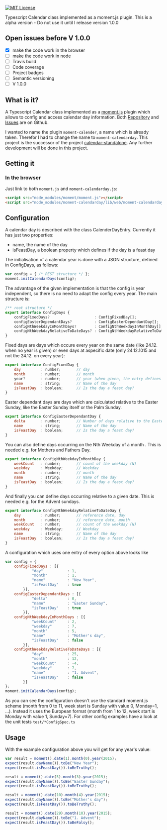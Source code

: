 [![MIT License][license-image]][license-url] 

Typescript Calendar class implemented as a moment.js plugin.
This is a alpha version - Do not use it until I release version 1.0.0   

## Open issues before V 1.0.0
- [x] make the code work in the browser
- [ ] make the code work in node
- [ ] Travis build
- [ ] Code coverage
- [ ] Project badges
- [ ] Semantic versioning
- [ ] V 1.0.0

## What is it?
A Typescript Calendar class implemented as a [moment.js](https://www.npmjs.com/package/moment)
plugin which allows to config and access calendar day information. Both
[Repository](https://github.com/ChrLipp/moment-calendarday) and
[Issues](https://github.com/ChrLipp/moment-calendarday/issues) are on Github.

I wanted to name the plugin `moment-calender`, a name which is already taken.
Therefor I had to change the name to `moment-calendarday`. This project is the successor of
the project [calendar-standalone](https://github.com/ChrLipp/calendar-standalone).
Any further development will be done in this project. 

## Getting it
### In the browser
Just link to both `moment.js` and `moment-calendarday.js`:

```html
<script src="node_modules/moment/moment.js"></script>
<script src="node_modules/moment-calendarday/lib/web/moment-calendarday.js"></script>
```

## Configuration
A calendar day is described with the class CalenderDayEntry.
Currently it has just two properties:

- name, the name of the day
- isFeastDay, a boolean property which defines if the day is a feast day

The initialisation of a calendar year is done with a JSON structure, defined in ConfigDays,
as follows:

```javascript
var config = { /* REST structure */ };
moment.initCalendarDays(config);
```

The advantage of the given implementation is that the config is year independent, so there is no
need to adapt the config every year. The main structure is:

```javascript
/** root structure */
export interface ConfigDays {
	configFixedDays?                    : ConfigFixedDay[];
	configEasterDependantDays?          : ConfigEasterDependantDay[];
	configNthWeekdayInMonthDays?        : ConfigNthWeekdayInMonthDay[];
	configNthWeekdayRelativeToDateDays? : ConfigNthWeekdayRelativeToDateDay[];
}
```

Fixed days are days which occure every year on the same date (like 24.12. when no year is given)
or even days at aspecific date (only 24.12.1015 and not the 24.12. on every year):

```javascript
export interface ConfigFixedDay {
	day         : number;       // day
	month       : number;       // month
	year?       : number;       // year (when given, the entry defines a concrete date)
	name        : string;       // Name of the day
	isFeastDay  : boolean;      // Is the day a feast day?
}
```

Easter dependant days are days which are calculated relative to the Easter Sunday,
like the Easter Sunday itself or the Palm Sunday. 

```javascript
export interface ConfigEasterDependantDay {
	delta       : number;       // Number of days relative to the Easter Sunday
	name        : string;       // Name of the day
	isFeastDay  : boolean;      // Is the day a feast day?
}
```

You can also define days occurring on the Nth Weekday of a month . This is needed e.g. for
Mothers and Fathers Day.

```javascript
export interface ConfigNthWeekdayInMonthDay {
	weekCount   : number;       // count of the weekday (N)
	weekday     : Weekday;      // Weekday
	month       : number;       // month
	name        : string;       // Name of the day
	isFeastDay  : boolean;      // Is the day a feast day?
}
```

And finally you can define days occurring relative to a given date. This is needed e.g. for
the Advent sundays.
	
```javascript
export interface ConfigNthWeekdayRelativeToDateDay {
	day         : number;       // reference date, day
	month       : number;       // reference date, month
	weekCount   : number;       // count of the weekday (N)
	weekday     : Weekday;      // Weekday
	name        : string;       // Name of the day
	isFeastDay  : boolean;      // Is the day a feast day?
}
```

A configuration which uses one entry of every option above looks like

```javascript
var config = {
	configFixedDays : [{
			"day"           : 1,
			"month"         : 1,
			"name"          : "New Year",
			"isFeastDay"    : true
		}],
	configEasterDependantDays : [{
			"delta"         : 0,
			"name"          : "Easter Sunday",
			"isFeastDay"    : true
		}],
	configNthWeekdayInMonthDays : [{
			"weekCount"     : 2,
			"weekday"       : 7,
			"month"         : 5,
			"name"          : "Mother's day",
			"isFeastDay"    : false
		}],
	configNthWeekdayRelativeToDateDays : [{
			"day"           : 25,
			"month"         : 12,
			"weekCount"     : -4,
			"weekday"       : 7,
			"name"          : "1. Advent",
			"isFeastDay"    : false
		}]
};
moment.initCalendarDays(config);
```

As you can see the configuration doesn't use the standard moment.js scheme (month from 0 to 11,
week start is Sunday with value 0, Monday=1, ...). Instead it uses the European format
(month from 1 to 12, week start is Monday with value 1, Sunday=7).
For other config examples have a look at the unit tests `test/*ConfigSpec.ts`

## Usage

With the example configuration above you will get for any year's value:
 
```javascript
var result = moment().date(1).month(0).year(2015);
expect(result.dayName()).toBe("New Year");
expect(result.isFeastDay()).toBeTruthy();

result = moment().date(5).month(3).year(2015);
expect(result.dayName()).toBe("Easter Sunday");
expect(result.isFeastDay()).toBeTruthy();

result = moment().date(10).month(4).year(2015);
expect(result.dayName()).toBe("Mother's day");
expect(result.isFeastDay()).toBeTruthy();

result = moment().date(29).month(10).year(2015);
expect(result.dayName()).toBe("1. Advent");
expect(result.isFeastDay()).toBeFalsy();
```

[license-image]: https://img.shields.io/npm/l/express.svg
[license-url]: LICENSE
